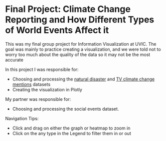 # Final Project: Climate Change Reporting and How Different Types of World Events Affect it
This was my final group project for Information Visualization at UVIC. The goal was mainly to practice creating a visualization, and we were told not to worry too much about the quality of the data so it may not be the most accurate

In this project I was responsible for:
- Choosing and processing the [natural disaster](https://www.emdat.be/) and [TV climate change mentions](https://blog.gdeltproject.org/a-new-dataset-for-exploring-climate-change-narratives-on-television-news-2009-2020/) datasets
- Creating the visualization in Plotly 

My partner was responsible for:
- Choosing and processing the social events dataset.

Navigation Tips:
- Click and drag on either the graph or heatmap to zoom in
- Click on the any type in the Legend to filter them in or out

